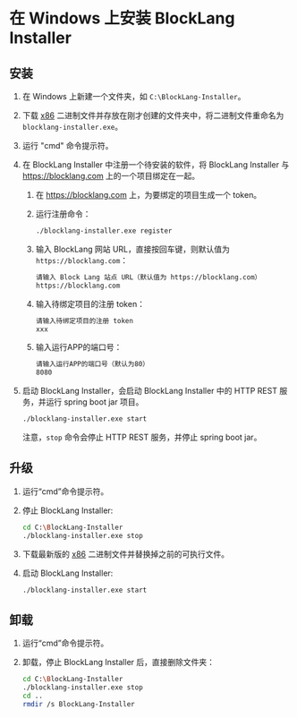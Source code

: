 # 在 Windows 上安装 BlockLang Installer

## 安装

1. 在 Windows 上新建一个文件夹，如 `C:\BlockLang-Installer`。
2. 下载 [x86](https://coming.soon) 二进制文件并存放在刚才创建的文件夹中，将二进制文件重命名为 `blocklang-installer.exe`。
3. 运行 "cmd" 命令提示符。
4. 在 BlockLang Installer 中注册一个待安装的软件，将 BlockLang Installer 与 <https://blocklang.com> 上的一个项目绑定在一起。
   1. 在 <https://blocklang.com> 上，为要绑定的项目生成一个 token。
   2. 运行注册命令：

        ```sh
        ./blocklang-installer.exe register
        ```

   3. 输入 BlockLang 网站 URL，直接按回车键，则默认值为 `https://blocklang.com`：

         ```sh
         请输入 Block Lang 站点 URL（默认值为 https://blocklang.com）
         https://blocklang.com
         ```

   4. 输入待绑定项目的注册 token：

         ```sh
         请输入待绑定项目的注册 token
         xxx
         ```

   5. 输入运行APP的端口号：

        ```sh
        请输入运行APP的端口号（默认为80）
        8080
        ```

5. 启动 BlockLang Installer，会启动 BlockLang Installer 中的 HTTP REST 服务，并运行 spring boot jar 项目。

     ```sh
     ./blocklang-installer.exe start
     ```
     注意，`stop` 命令会停止 HTTP REST 服务，并停止 spring boot jar。

## 升级

1. 运行“cmd”命令提示符。
2. 停止 BlockLang Installer:

     ```sh
     cd C:\BlockLang-Installer
     ./blocklang-installer.exe stop
     ```

3. 下载最新版的 [x86](https://coming.soon) 二进制文件并替换掉之前的可执行文件。
4. 启动 BlockLang Installer:

     ```sh
     ./blocklang-installer.exe start
     ```

## 卸载

1. 运行“cmd”命令提示符。
2. 卸载，停止 BlockLang Installer 后，直接删除文件夹：

     ```sh
     cd C:\BlockLang-Installer
     ./blocklang-installer.exe stop
     cd ..
     rmdir /s BlockLang-Installer
     ```
